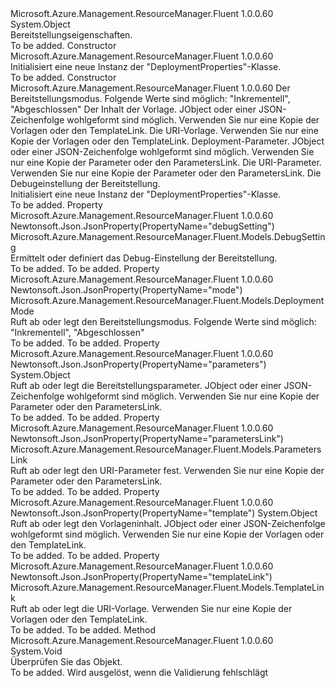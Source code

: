 <Type Name="DeploymentProperties" FullName="Microsoft.Azure.Management.ResourceManager.Fluent.Models.DeploymentProperties">
  <TypeSignature Language="C#" Value="public class DeploymentProperties" />
  <TypeSignature Language="ILAsm" Value=".class public auto ansi beforefieldinit DeploymentProperties extends System.Object" />
  <TypeSignature Language="DocId" Value="T:Microsoft.Azure.Management.ResourceManager.Fluent.Models.DeploymentProperties" />
  <TypeSignature Language="VB.NET" Value="Public Class DeploymentProperties" />
  <TypeSignature Language="F#" Value="type DeploymentProperties = class" />
  <AssemblyInfo>
    <AssemblyName>Microsoft.Azure.Management.ResourceManager.Fluent</AssemblyName>
    <AssemblyVersion>1.0.0.60</AssemblyVersion>
  </AssemblyInfo>
  <Base>
    <BaseTypeName>System.Object</BaseTypeName>
  </Base>
  <Interfaces />
  <Docs>
    <summary>
            Bereitstellungseigenschaften.
            </summary>
    <remarks>To be added.</remarks>
  </Docs>
  <Members>
    <Member MemberName=".ctor">
      <MemberSignature Language="C#" Value="public DeploymentProperties ();" />
      <MemberSignature Language="ILAsm" Value=".method public hidebysig specialname rtspecialname instance void .ctor() cil managed" />
      <MemberSignature Language="DocId" Value="M:Microsoft.Azure.Management.ResourceManager.Fluent.Models.DeploymentProperties.#ctor" />
      <MemberSignature Language="VB.NET" Value="Public Sub New ()" />
      <MemberType>Constructor</MemberType>
      <AssemblyInfo>
        <AssemblyName>Microsoft.Azure.Management.ResourceManager.Fluent</AssemblyName>
        <AssemblyVersion>1.0.0.60</AssemblyVersion>
      </AssemblyInfo>
      <Parameters />
      <Docs>
        <summary>
            Initialisiert eine neue Instanz der "DeploymentProperties"-Klasse.
            </summary>
        <remarks>To be added.</remarks>
      </Docs>
    </Member>
    <Member MemberName=".ctor">
      <MemberSignature Language="C#" Value="public DeploymentProperties (Microsoft.Azure.Management.ResourceManager.Fluent.Models.DeploymentMode mode, object template = null, Microsoft.Azure.Management.ResourceManager.Fluent.Models.TemplateLink templateLink = null, object parameters = null, Microsoft.Azure.Management.ResourceManager.Fluent.Models.ParametersLink parametersLink = null, Microsoft.Azure.Management.ResourceManager.Fluent.Models.DebugSetting debugSetting = null);" />
      <MemberSignature Language="ILAsm" Value=".method public hidebysig specialname rtspecialname instance void .ctor(valuetype Microsoft.Azure.Management.ResourceManager.Fluent.Models.DeploymentMode mode, object template, class Microsoft.Azure.Management.ResourceManager.Fluent.Models.TemplateLink templateLink, object parameters, class Microsoft.Azure.Management.ResourceManager.Fluent.Models.ParametersLink parametersLink, class Microsoft.Azure.Management.ResourceManager.Fluent.Models.DebugSetting debugSetting) cil managed" />
      <MemberSignature Language="DocId" Value="M:Microsoft.Azure.Management.ResourceManager.Fluent.Models.DeploymentProperties.#ctor(Microsoft.Azure.Management.ResourceManager.Fluent.Models.DeploymentMode,System.Object,Microsoft.Azure.Management.ResourceManager.Fluent.Models.TemplateLink,System.Object,Microsoft.Azure.Management.ResourceManager.Fluent.Models.ParametersLink,Microsoft.Azure.Management.ResourceManager.Fluent.Models.DebugSetting)" />
      <MemberSignature Language="F#" Value="new Microsoft.Azure.Management.ResourceManager.Fluent.Models.DeploymentProperties : Microsoft.Azure.Management.ResourceManager.Fluent.Models.DeploymentMode * obj * Microsoft.Azure.Management.ResourceManager.Fluent.Models.TemplateLink * obj * Microsoft.Azure.Management.ResourceManager.Fluent.Models.ParametersLink * Microsoft.Azure.Management.ResourceManager.Fluent.Models.DebugSetting -&gt; Microsoft.Azure.Management.ResourceManager.Fluent.Models.DeploymentProperties" Usage="new Microsoft.Azure.Management.ResourceManager.Fluent.Models.DeploymentProperties (mode, template, templateLink, parameters, parametersLink, debugSetting)" />
      <MemberType>Constructor</MemberType>
      <AssemblyInfo>
        <AssemblyName>Microsoft.Azure.Management.ResourceManager.Fluent</AssemblyName>
        <AssemblyVersion>1.0.0.60</AssemblyVersion>
      </AssemblyInfo>
      <Parameters>
        <Parameter Name="mode" Type="Microsoft.Azure.Management.ResourceManager.Fluent.Models.DeploymentMode" />
        <Parameter Name="template" Type="System.Object" />
        <Parameter Name="templateLink" Type="Microsoft.Azure.Management.ResourceManager.Fluent.Models.TemplateLink" />
        <Parameter Name="parameters" Type="System.Object" />
        <Parameter Name="parametersLink" Type="Microsoft.Azure.Management.ResourceManager.Fluent.Models.ParametersLink" />
        <Parameter Name="debugSetting" Type="Microsoft.Azure.Management.ResourceManager.Fluent.Models.DebugSetting" />
      </Parameters>
      <Docs>
        <param name="mode">Der Bereitstellungsmodus. Folgende Werte sind möglich: "Inkrementell", "Abgeschlossen"</param>
        <param name="template">Der Inhalt der Vorlage. JObject oder einer JSON-Zeichenfolge wohlgeformt sind möglich. Verwenden Sie nur eine Kopie der Vorlagen oder den TemplateLink.</param>
        <param name="templateLink">Die URI-Vorlage. Verwenden Sie nur eine Kopie der Vorlagen oder den TemplateLink.</param>
        <param name="parameters">Deployment-Parameter. JObject oder einer JSON-Zeichenfolge wohlgeformt sind möglich. Verwenden Sie nur eine Kopie der Parameter oder den ParametersLink.</param>
        <param name="parametersLink">Die URI-Parameter. Verwenden Sie nur eine Kopie der Parameter oder den ParametersLink.</param>
        <param name="debugSetting">Die Debugeinstellung der Bereitstellung.</param>
        <summary>
            Initialisiert eine neue Instanz der "DeploymentProperties"-Klasse.
            </summary>
        <remarks>To be added.</remarks>
      </Docs>
    </Member>
    <Member MemberName="DebugSetting">
      <MemberSignature Language="C#" Value="public Microsoft.Azure.Management.ResourceManager.Fluent.Models.DebugSetting DebugSetting { get; set; }" />
      <MemberSignature Language="ILAsm" Value=".property instance class Microsoft.Azure.Management.ResourceManager.Fluent.Models.DebugSetting DebugSetting" />
      <MemberSignature Language="DocId" Value="P:Microsoft.Azure.Management.ResourceManager.Fluent.Models.DeploymentProperties.DebugSetting" />
      <MemberSignature Language="VB.NET" Value="Public Property DebugSetting As DebugSetting" />
      <MemberSignature Language="F#" Value="member this.DebugSetting : Microsoft.Azure.Management.ResourceManager.Fluent.Models.DebugSetting with get, set" Usage="Microsoft.Azure.Management.ResourceManager.Fluent.Models.DeploymentProperties.DebugSetting" />
      <MemberType>Property</MemberType>
      <AssemblyInfo>
        <AssemblyName>Microsoft.Azure.Management.ResourceManager.Fluent</AssemblyName>
        <AssemblyVersion>1.0.0.60</AssemblyVersion>
      </AssemblyInfo>
      <Attributes>
        <Attribute>
          <AttributeName>Newtonsoft.Json.JsonProperty(PropertyName="debugSetting")</AttributeName>
        </Attribute>
      </Attributes>
      <ReturnValue>
        <ReturnType>Microsoft.Azure.Management.ResourceManager.Fluent.Models.DebugSetting</ReturnType>
      </ReturnValue>
      <Docs>
        <summary>
            Ermittelt oder definiert das Debug-Einstellung der Bereitstellung.
            </summary>
        <value>To be added.</value>
        <remarks>To be added.</remarks>
      </Docs>
    </Member>
    <Member MemberName="Mode">
      <MemberSignature Language="C#" Value="public Microsoft.Azure.Management.ResourceManager.Fluent.Models.DeploymentMode Mode { get; set; }" />
      <MemberSignature Language="ILAsm" Value=".property instance valuetype Microsoft.Azure.Management.ResourceManager.Fluent.Models.DeploymentMode Mode" />
      <MemberSignature Language="DocId" Value="P:Microsoft.Azure.Management.ResourceManager.Fluent.Models.DeploymentProperties.Mode" />
      <MemberSignature Language="VB.NET" Value="Public Property Mode As DeploymentMode" />
      <MemberSignature Language="F#" Value="member this.Mode : Microsoft.Azure.Management.ResourceManager.Fluent.Models.DeploymentMode with get, set" Usage="Microsoft.Azure.Management.ResourceManager.Fluent.Models.DeploymentProperties.Mode" />
      <MemberType>Property</MemberType>
      <AssemblyInfo>
        <AssemblyName>Microsoft.Azure.Management.ResourceManager.Fluent</AssemblyName>
        <AssemblyVersion>1.0.0.60</AssemblyVersion>
      </AssemblyInfo>
      <Attributes>
        <Attribute>
          <AttributeName>Newtonsoft.Json.JsonProperty(PropertyName="mode")</AttributeName>
        </Attribute>
      </Attributes>
      <ReturnValue>
        <ReturnType>Microsoft.Azure.Management.ResourceManager.Fluent.Models.DeploymentMode</ReturnType>
      </ReturnValue>
      <Docs>
        <summary>
            Ruft ab oder legt den Bereitstellungsmodus. Folgende Werte sind möglich: "Inkrementell", "Abgeschlossen"
            </summary>
        <value>To be added.</value>
        <remarks>To be added.</remarks>
      </Docs>
    </Member>
    <Member MemberName="Parameters">
      <MemberSignature Language="C#" Value="public object Parameters { get; set; }" />
      <MemberSignature Language="ILAsm" Value=".property instance object Parameters" />
      <MemberSignature Language="DocId" Value="P:Microsoft.Azure.Management.ResourceManager.Fluent.Models.DeploymentProperties.Parameters" />
      <MemberSignature Language="VB.NET" Value="Public Property Parameters As Object" />
      <MemberSignature Language="F#" Value="member this.Parameters : obj with get, set" Usage="Microsoft.Azure.Management.ResourceManager.Fluent.Models.DeploymentProperties.Parameters" />
      <MemberType>Property</MemberType>
      <AssemblyInfo>
        <AssemblyName>Microsoft.Azure.Management.ResourceManager.Fluent</AssemblyName>
        <AssemblyVersion>1.0.0.60</AssemblyVersion>
      </AssemblyInfo>
      <Attributes>
        <Attribute>
          <AttributeName>Newtonsoft.Json.JsonProperty(PropertyName="parameters")</AttributeName>
        </Attribute>
      </Attributes>
      <ReturnValue>
        <ReturnType>System.Object</ReturnType>
      </ReturnValue>
      <Docs>
        <summary>
            Ruft ab oder legt die Bereitstellungsparameter. JObject oder einer JSON-Zeichenfolge wohlgeformt sind möglich. Verwenden Sie nur eine Kopie der Parameter oder den ParametersLink.
            </summary>
        <value>To be added.</value>
        <remarks>To be added.</remarks>
      </Docs>
    </Member>
    <Member MemberName="ParametersLink">
      <MemberSignature Language="C#" Value="public Microsoft.Azure.Management.ResourceManager.Fluent.Models.ParametersLink ParametersLink { get; set; }" />
      <MemberSignature Language="ILAsm" Value=".property instance class Microsoft.Azure.Management.ResourceManager.Fluent.Models.ParametersLink ParametersLink" />
      <MemberSignature Language="DocId" Value="P:Microsoft.Azure.Management.ResourceManager.Fluent.Models.DeploymentProperties.ParametersLink" />
      <MemberSignature Language="VB.NET" Value="Public Property ParametersLink As ParametersLink" />
      <MemberSignature Language="F#" Value="member this.ParametersLink : Microsoft.Azure.Management.ResourceManager.Fluent.Models.ParametersLink with get, set" Usage="Microsoft.Azure.Management.ResourceManager.Fluent.Models.DeploymentProperties.ParametersLink" />
      <MemberType>Property</MemberType>
      <AssemblyInfo>
        <AssemblyName>Microsoft.Azure.Management.ResourceManager.Fluent</AssemblyName>
        <AssemblyVersion>1.0.0.60</AssemblyVersion>
      </AssemblyInfo>
      <Attributes>
        <Attribute>
          <AttributeName>Newtonsoft.Json.JsonProperty(PropertyName="parametersLink")</AttributeName>
        </Attribute>
      </Attributes>
      <ReturnValue>
        <ReturnType>Microsoft.Azure.Management.ResourceManager.Fluent.Models.ParametersLink</ReturnType>
      </ReturnValue>
      <Docs>
        <summary>
            Ruft ab oder legt den URI-Parameter fest. Verwenden Sie nur eine Kopie der Parameter oder den ParametersLink.
            </summary>
        <value>To be added.</value>
        <remarks>To be added.</remarks>
      </Docs>
    </Member>
    <Member MemberName="Template">
      <MemberSignature Language="C#" Value="public object Template { get; set; }" />
      <MemberSignature Language="ILAsm" Value=".property instance object Template" />
      <MemberSignature Language="DocId" Value="P:Microsoft.Azure.Management.ResourceManager.Fluent.Models.DeploymentProperties.Template" />
      <MemberSignature Language="VB.NET" Value="Public Property Template As Object" />
      <MemberSignature Language="F#" Value="member this.Template : obj with get, set" Usage="Microsoft.Azure.Management.ResourceManager.Fluent.Models.DeploymentProperties.Template" />
      <MemberType>Property</MemberType>
      <AssemblyInfo>
        <AssemblyName>Microsoft.Azure.Management.ResourceManager.Fluent</AssemblyName>
        <AssemblyVersion>1.0.0.60</AssemblyVersion>
      </AssemblyInfo>
      <Attributes>
        <Attribute>
          <AttributeName>Newtonsoft.Json.JsonProperty(PropertyName="template")</AttributeName>
        </Attribute>
      </Attributes>
      <ReturnValue>
        <ReturnType>System.Object</ReturnType>
      </ReturnValue>
      <Docs>
        <summary>
            Ruft ab oder legt den Vorlageninhalt. JObject oder einer JSON-Zeichenfolge wohlgeformt sind möglich. Verwenden Sie nur eine Kopie der Vorlagen oder den TemplateLink.
            </summary>
        <value>To be added.</value>
        <remarks>To be added.</remarks>
      </Docs>
    </Member>
    <Member MemberName="TemplateLink">
      <MemberSignature Language="C#" Value="public Microsoft.Azure.Management.ResourceManager.Fluent.Models.TemplateLink TemplateLink { get; set; }" />
      <MemberSignature Language="ILAsm" Value=".property instance class Microsoft.Azure.Management.ResourceManager.Fluent.Models.TemplateLink TemplateLink" />
      <MemberSignature Language="DocId" Value="P:Microsoft.Azure.Management.ResourceManager.Fluent.Models.DeploymentProperties.TemplateLink" />
      <MemberSignature Language="VB.NET" Value="Public Property TemplateLink As TemplateLink" />
      <MemberSignature Language="F#" Value="member this.TemplateLink : Microsoft.Azure.Management.ResourceManager.Fluent.Models.TemplateLink with get, set" Usage="Microsoft.Azure.Management.ResourceManager.Fluent.Models.DeploymentProperties.TemplateLink" />
      <MemberType>Property</MemberType>
      <AssemblyInfo>
        <AssemblyName>Microsoft.Azure.Management.ResourceManager.Fluent</AssemblyName>
        <AssemblyVersion>1.0.0.60</AssemblyVersion>
      </AssemblyInfo>
      <Attributes>
        <Attribute>
          <AttributeName>Newtonsoft.Json.JsonProperty(PropertyName="templateLink")</AttributeName>
        </Attribute>
      </Attributes>
      <ReturnValue>
        <ReturnType>Microsoft.Azure.Management.ResourceManager.Fluent.Models.TemplateLink</ReturnType>
      </ReturnValue>
      <Docs>
        <summary>
            Ruft ab oder legt die URI-Vorlage. Verwenden Sie nur eine Kopie der Vorlagen oder den TemplateLink.
            </summary>
        <value>To be added.</value>
        <remarks>To be added.</remarks>
      </Docs>
    </Member>
    <Member MemberName="Validate">
      <MemberSignature Language="C#" Value="public virtual void Validate ();" />
      <MemberSignature Language="ILAsm" Value=".method public hidebysig newslot virtual instance void Validate() cil managed" />
      <MemberSignature Language="DocId" Value="M:Microsoft.Azure.Management.ResourceManager.Fluent.Models.DeploymentProperties.Validate" />
      <MemberSignature Language="VB.NET" Value="Public Overridable Sub Validate ()" />
      <MemberSignature Language="F#" Value="abstract member Validate : unit -&gt; unit&#xA;override this.Validate : unit -&gt; unit" Usage="deploymentProperties.Validate " />
      <MemberType>Method</MemberType>
      <AssemblyInfo>
        <AssemblyName>Microsoft.Azure.Management.ResourceManager.Fluent</AssemblyName>
        <AssemblyVersion>1.0.0.60</AssemblyVersion>
      </AssemblyInfo>
      <ReturnValue>
        <ReturnType>System.Void</ReturnType>
      </ReturnValue>
      <Parameters />
      <Docs>
        <summary>
            Überprüfen Sie das Objekt.
            </summary>
        <remarks>To be added.</remarks>
        <exception cref="T:Microsoft.Rest.ValidationException">
            Wird ausgelöst, wenn die Validierung fehlschlägt
            </exception>
      </Docs>
    </Member>
  </Members>
</Type>